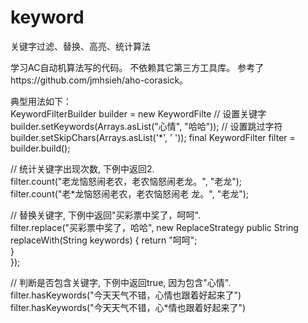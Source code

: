 keyword
=======

关键字过滤、替换、高亮、统计算法

学习AC自动机算法写的代码。
不依赖其它第三方工具库。
参考了https://github.com/jmhsieh/aho-corasick。
                                       
典型用法如下：                                      
  KeywordFilterBuilder builder = new KeywordFilte
  // 设置关键字                                       
  builder.setKeywords(Arrays.asList("心情", "哈哈"));
  // 设置跳过字符                                      
  builder.setSkipChars(Arrays.asList('*', ' ')); 
  final KeywordFilter filter = builder.build();  
                                                 
  // 统计关键字出现次数, 下例中返回2.                          
  filter.count("老龙恼怒闹老农，老农恼怒闹老龙。", "老龙");        
  filter.count("老*龙恼怒闹老农，老农恼怒闹老 龙。", "老龙");      
                                                 
  // 替换关键字, 下例中返回"买彩票中奖了，呵呵".                    
  filter.replace("买彩票中奖了，哈哈", new ReplaceStrategy
  	public String replaceWith(String keywords) {
 		return "呵呵";                            
 	}                                           
  });                                            
                                                 
  // 判断是否包含关键字, 下例中返回true, 因为包含"心情".             
  filter.hasKeywords("今天天气不错，心情也跟着好起来了")         
  filter.hasKeywords("今天天气不错，心*情也跟着好起来了")        

